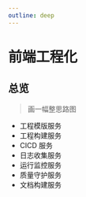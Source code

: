 ```yaml
---
outline: deep
---
```


# 前端工程化

## 总览

> 画一幅整思路图

- 工程模版服务
- 工程构建服务
- CICD 服务
- 日志收集服务
- 运行监控服务
- 质量守护服务
- 文档构建服务
